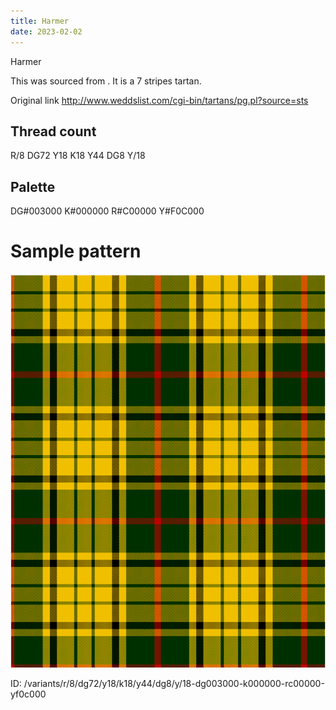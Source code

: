 ```yaml
---
title: Harmer
date: 2023-02-02
---
```

Harmer

This was sourced from <no value>.  It is a 7 stripes tartan.

Original link http://www.weddslist.com/cgi-bin/tartans/pg.pl?source=sts

## Thread count
R/8 DG72 Y18 K18 Y44 DG8 Y/18

## Palette
DG#003000 K#000000 R#C00000 Y#F0C000

# Sample pattern

![Tartan detail](tartan.png "R/8 DG72 Y18 K18 Y44 DG8 Y/18 tartan")

ID: /variants/r/8/dg72/y18/k18/y44/dg8/y/18-dg003000-k000000-rc00000-yf0c000
